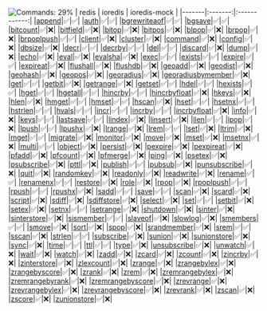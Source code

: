 ![Commands: 29%](https://img.shields.io/badge/commands-29%25-orange.svg)
| redis | ioredis | ioredis-mock |
|-------|:-------:|:------------:|
|[append](http://redis.io/commands/APPEND)|:white_check_mark:|:white_check_mark:|
|[auth](http://redis.io/commands/AUTH)|:white_check_mark:|:white_check_mark:|
|[bgrewriteaof](http://redis.io/commands/BGREWRITEAOF)|:white_check_mark:|:white_check_mark:|
|[bgsave](http://redis.io/commands/BGSAVE)|:white_check_mark:|:white_check_mark:|
|[bitcount](http://redis.io/commands/BITCOUNT)|:white_check_mark:|:x:|
|[bitfield](http://redis.io/commands/BITFIELD)|:white_check_mark:|:x:|
|[bitop](http://redis.io/commands/BITOP)|:white_check_mark:|:x:|
|[bitpos](http://redis.io/commands/BITPOS)|:white_check_mark:|:x:|
|[blpop](http://redis.io/commands/BLPOP)|:white_check_mark:|:x:|
|[brpop](http://redis.io/commands/BRPOP)|:white_check_mark:|:x:|
|[brpoplpush](http://redis.io/commands/BRPOPLPUSH)|:white_check_mark:|:white_check_mark:|
|[client](http://redis.io/commands/CLIENT)|:white_check_mark:|:x:|
|[cluster](http://redis.io/commands/CLUSTER)|:white_check_mark:|:x:|
|[command](http://redis.io/commands/COMMAND)|:white_check_mark:|:x:|
|[config](http://redis.io/commands/CONFIG)|:white_check_mark:|:x:|
|[dbsize](http://redis.io/commands/DBSIZE)|:white_check_mark:|:x:|
|[decr](http://redis.io/commands/DECR)|:white_check_mark:|:white_check_mark:|
|[decrby](http://redis.io/commands/DECRBY)|:white_check_mark:|:white_check_mark:|
|[del](http://redis.io/commands/DEL)|:white_check_mark:|:white_check_mark:|
|[discard](http://redis.io/commands/DISCARD)|:white_check_mark:|:x:|
|[dump](http://redis.io/commands/DUMP)|:white_check_mark:|:x:|
|[echo](http://redis.io/commands/ECHO)|:white_check_mark:|:x:|
|[eval](http://redis.io/commands/EVAL)|:white_check_mark:|:x:|
|[evalsha](http://redis.io/commands/EVALSHA)|:white_check_mark:|:x:|
|[exec](http://redis.io/commands/EXEC)|:white_check_mark:|:white_check_mark:|
|[exists](http://redis.io/commands/EXISTS)|:white_check_mark:|:white_check_mark:|
|[expire](http://redis.io/commands/EXPIRE)|:white_check_mark:|:white_check_mark:|
|[expireat](http://redis.io/commands/EXPIREAT)|:white_check_mark:|:x:|
|[flushall](http://redis.io/commands/FLUSHALL)|:white_check_mark:|:x:|
|[flushdb](http://redis.io/commands/FLUSHDB)|:white_check_mark:|:x:|
|[geoadd](http://redis.io/commands/GEOADD)|:white_check_mark:|:x:|
|[geodist](http://redis.io/commands/GEODIST)|:white_check_mark:|:x:|
|[geohash](http://redis.io/commands/GEOHASH)|:white_check_mark:|:x:|
|[geopos](http://redis.io/commands/GEOPOS)|:white_check_mark:|:x:|
|[georadius](http://redis.io/commands/GEORADIUS)|:white_check_mark:|:x:|
|[georadiusbymember](http://redis.io/commands/GEORADIUSBYMEMBER)|:white_check_mark:|:x:|
|[get](http://redis.io/commands/GET)|:white_check_mark:|:white_check_mark:|
|[getbit](http://redis.io/commands/GETBIT)|:white_check_mark:|:x:|
|[getrange](http://redis.io/commands/GETRANGE)|:white_check_mark:|:x:|
|[getset](http://redis.io/commands/GETSET)|:white_check_mark:|:white_check_mark:|
|[hdel](http://redis.io/commands/HDEL)|:white_check_mark:|:white_check_mark:|
|[hexists](http://redis.io/commands/HEXISTS)|:white_check_mark:|:white_check_mark:|
|[hget](http://redis.io/commands/HGET)|:white_check_mark:|:white_check_mark:|
|[hgetall](http://redis.io/commands/HGETALL)|:white_check_mark:|:white_check_mark:|
|[hincrby](http://redis.io/commands/HINCRBY)|:white_check_mark:|:white_check_mark:|
|[hincrbyfloat](http://redis.io/commands/HINCRBYFLOAT)|:white_check_mark:|:x:|
|[hkeys](http://redis.io/commands/HKEYS)|:white_check_mark:|:x:|
|[hlen](http://redis.io/commands/HLEN)|:white_check_mark:|:x:|
|[hmget](http://redis.io/commands/HMGET)|:white_check_mark:|:white_check_mark:|
|[hmset](http://redis.io/commands/HMSET)|:white_check_mark:|:white_check_mark:|
|[hscan](http://redis.io/commands/HSCAN)|:white_check_mark:|:x:|
|[hset](http://redis.io/commands/HSET)|:white_check_mark:|:white_check_mark:|
|[hsetnx](http://redis.io/commands/HSETNX)|:white_check_mark:|:white_check_mark:|
|[hstrlen](http://redis.io/commands/HSTRLEN)|:white_check_mark:|:white_check_mark:|
|[hvals](http://redis.io/commands/HVALS)|:white_check_mark:|:white_check_mark:|
|[incr](http://redis.io/commands/INCR)|:white_check_mark:|:white_check_mark:|
|[incrby](http://redis.io/commands/INCRBY)|:white_check_mark:|:white_check_mark:|
|[incrbyfloat](http://redis.io/commands/INCRBYFLOAT)|:white_check_mark:|:x:|
|[info](http://redis.io/commands/INFO)|:white_check_mark:|:x:|
|[keys](http://redis.io/commands/KEYS)|:white_check_mark:|:white_check_mark:|
|[lastsave](http://redis.io/commands/LASTSAVE)|:white_check_mark:|:white_check_mark:|
|[lindex](http://redis.io/commands/LINDEX)|:white_check_mark:|:x:|
|[linsert](http://redis.io/commands/LINSERT)|:white_check_mark:|:x:|
|[llen](http://redis.io/commands/LLEN)|:white_check_mark:|:white_check_mark:|
|[lpop](http://redis.io/commands/LPOP)|:white_check_mark:|:x:|
|[lpush](http://redis.io/commands/LPUSH)|:white_check_mark:|:white_check_mark:|
|[lpushx](http://redis.io/commands/LPUSHX)|:white_check_mark:|:x:|
|[lrange](http://redis.io/commands/LRANGE)|:white_check_mark:|:x:|
|[lrem](http://redis.io/commands/LREM)|:white_check_mark:|:white_check_mark:|
|[lset](http://redis.io/commands/LSET)|:white_check_mark:|:x:|
|[ltrim](http://redis.io/commands/LTRIM)|:white_check_mark:|:x:|
|[mget](http://redis.io/commands/MGET)|:white_check_mark:|:white_check_mark:|
|[migrate](http://redis.io/commands/MIGRATE)|:white_check_mark:|:x:|
|[monitor](http://redis.io/commands/MONITOR)|:white_check_mark:|:x:|
|[move](http://redis.io/commands/MOVE)|:white_check_mark:|:x:|
|[mset](http://redis.io/commands/MSET)|:white_check_mark:|:x:|
|[msetnx](http://redis.io/commands/MSETNX)|:white_check_mark:|:x:|
|[multi](http://redis.io/commands/MULTI)|:white_check_mark:|:white_check_mark:|
|[object](http://redis.io/commands/OBJECT)|:white_check_mark:|:x:|
|[persist](http://redis.io/commands/PERSIST)|:white_check_mark:|:x:|
|[pexpire](http://redis.io/commands/PEXPIRE)|:white_check_mark:|:x:|
|[pexpireat](http://redis.io/commands/PEXPIREAT)|:white_check_mark:|:x:|
|[pfadd](http://redis.io/commands/PFADD)|:white_check_mark:|:x:|
|[pfcount](http://redis.io/commands/PFCOUNT)|:white_check_mark:|:x:|
|[pfmerge](http://redis.io/commands/PFMERGE)|:white_check_mark:|:x:|
|[ping](http://redis.io/commands/PING)|:white_check_mark:|:x:|
|[psetex](http://redis.io/commands/PSETEX)|:white_check_mark:|:x:|
|[psubscribe](http://redis.io/commands/PSUBSCRIBE)|:white_check_mark:|:x:|
|[pttl](http://redis.io/commands/PTTL)|:white_check_mark:|:x:|
|[publish](http://redis.io/commands/PUBLISH)|:white_check_mark:|:white_check_mark:|
|[pubsub](http://redis.io/commands/PUBSUB)|:white_check_mark:|:x:|
|[punsubscribe](http://redis.io/commands/PUNSUBSCRIBE)|:white_check_mark:|:x:|
|[quit](http://redis.io/commands/QUIT)|:white_check_mark:|:x:|
|[randomkey](http://redis.io/commands/RANDOMKEY)|:white_check_mark:|:x:|
|[readonly](http://redis.io/commands/READONLY)|:white_check_mark:|:x:|
|[readwrite](http://redis.io/commands/READWRITE)|:white_check_mark:|:x:|
|[rename](http://redis.io/commands/RENAME)|:white_check_mark:|:white_check_mark:|
|[renamenx](http://redis.io/commands/RENAMENX)|:white_check_mark:|:white_check_mark:|
|[restore](http://redis.io/commands/RESTORE)|:white_check_mark:|:x:|
|[role](http://redis.io/commands/ROLE)|:white_check_mark:|:x:|
|[rpop](http://redis.io/commands/RPOP)|:white_check_mark:|:x:|
|[rpoplpush](http://redis.io/commands/RPOPLPUSH)|:white_check_mark:|:white_check_mark:|
|[rpush](http://redis.io/commands/RPUSH)|:white_check_mark:|:white_check_mark:|
|[rpushx](http://redis.io/commands/RPUSHX)|:white_check_mark:|:x:|
|[sadd](http://redis.io/commands/SADD)|:white_check_mark:|:white_check_mark:|
|[save](http://redis.io/commands/SAVE)|:white_check_mark:|:white_check_mark:|
|[scan](http://redis.io/commands/SCAN)|:white_check_mark:|:x:|
|[scard](http://redis.io/commands/SCARD)|:white_check_mark:|:x:|
|[script](http://redis.io/commands/SCRIPT)|:white_check_mark:|:x:|
|[sdiff](http://redis.io/commands/SDIFF)|:white_check_mark:|:x:|
|[sdiffstore](http://redis.io/commands/SDIFFSTORE)|:white_check_mark:|:x:|
|[select](http://redis.io/commands/SELECT)|:white_check_mark:|:x:|
|[set](http://redis.io/commands/SET)|:white_check_mark:|:white_check_mark:|
|[setbit](http://redis.io/commands/SETBIT)|:white_check_mark:|:x:|
|[setex](http://redis.io/commands/SETEX)|:white_check_mark:|:x:|
|[setnx](http://redis.io/commands/SETNX)|:white_check_mark:|:white_check_mark:|
|[setrange](http://redis.io/commands/SETRANGE)|:white_check_mark:|:x:|
|[shutdown](http://redis.io/commands/SHUTDOWN)|:white_check_mark:|:x:|
|[sinter](http://redis.io/commands/SINTER)|:white_check_mark:|:x:|
|[sinterstore](http://redis.io/commands/SINTERSTORE)|:white_check_mark:|:x:|
|[sismember](http://redis.io/commands/SISMEMBER)|:white_check_mark:|:white_check_mark:|
|[slaveof](http://redis.io/commands/SLAVEOF)|:white_check_mark:|:x:|
|[slowlog](http://redis.io/commands/SLOWLOG)|:white_check_mark:|:x:|
|[smembers](http://redis.io/commands/SMEMBERS)|:white_check_mark:|:white_check_mark:|
|[smove](http://redis.io/commands/SMOVE)|:white_check_mark:|:x:|
|[sort](http://redis.io/commands/SORT)|:white_check_mark:|:x:|
|[spop](http://redis.io/commands/SPOP)|:white_check_mark:|:x:|
|[srandmember](http://redis.io/commands/SRANDMEMBER)|:white_check_mark:|:x:|
|[srem](http://redis.io/commands/SREM)|:white_check_mark:|:white_check_mark:|
|[sscan](http://redis.io/commands/SSCAN)|:white_check_mark:|:x:|
|[strlen](http://redis.io/commands/STRLEN)|:white_check_mark:|:white_check_mark:|
|[subscribe](http://redis.io/commands/SUBSCRIBE)|:white_check_mark:|:x:|
|[sunion](http://redis.io/commands/SUNION)|:white_check_mark:|:x:|
|[sunionstore](http://redis.io/commands/SUNIONSTORE)|:white_check_mark:|:x:|
|[sync](http://redis.io/commands/SYNC)|:white_check_mark:|:x:|
|[time](http://redis.io/commands/TIME)|:white_check_mark:|:white_check_mark:|
|[ttl](http://redis.io/commands/TTL)|:white_check_mark:|:white_check_mark:|
|[type](http://redis.io/commands/TYPE)|:white_check_mark:|:x:|
|[unsubscribe](http://redis.io/commands/UNSUBSCRIBE)|:white_check_mark:|:x:|
|[unwatch](http://redis.io/commands/UNWATCH)|:white_check_mark:|:x:|
|[wait](http://redis.io/commands/WAIT)|:white_check_mark:|:x:|
|[watch](http://redis.io/commands/WATCH)|:white_check_mark:|:x:|
|[zadd](http://redis.io/commands/ZADD)|:white_check_mark:|:x:|
|[zcard](http://redis.io/commands/ZCARD)|:white_check_mark:|:x:|
|[zcount](http://redis.io/commands/ZCOUNT)|:white_check_mark:|:x:|
|[zincrby](http://redis.io/commands/ZINCRBY)|:white_check_mark:|:x:|
|[zinterstore](http://redis.io/commands/ZINTERSTORE)|:white_check_mark:|:x:|
|[zlexcount](http://redis.io/commands/ZLEXCOUNT)|:white_check_mark:|:x:|
|[zrange](http://redis.io/commands/ZRANGE)|:white_check_mark:|:x:|
|[zrangebylex](http://redis.io/commands/ZRANGEBYLEX)|:white_check_mark:|:x:|
|[zrangebyscore](http://redis.io/commands/ZRANGEBYSCORE)|:white_check_mark:|:x:|
|[zrank](http://redis.io/commands/ZRANK)|:white_check_mark:|:x:|
|[zrem](http://redis.io/commands/ZREM)|:white_check_mark:|:x:|
|[zremrangebylex](http://redis.io/commands/ZREMRANGEBYLEX)|:white_check_mark:|:x:|
|[zremrangebyrank](http://redis.io/commands/ZREMRANGEBYRANK)|:white_check_mark:|:x:|
|[zremrangebyscore](http://redis.io/commands/ZREMRANGEBYSCORE)|:white_check_mark:|:x:|
|[zrevrange](http://redis.io/commands/ZREVRANGE)|:white_check_mark:|:x:|
|[zrevrangebylex](http://redis.io/commands/ZREVRANGEBYLEX)|:white_check_mark:|:x:|
|[zrevrangebyscore](http://redis.io/commands/ZREVRANGEBYSCORE)|:white_check_mark:|:x:|
|[zrevrank](http://redis.io/commands/ZREVRANK)|:white_check_mark:|:x:|
|[zscan](http://redis.io/commands/ZSCAN)|:white_check_mark:|:x:|
|[zscore](http://redis.io/commands/ZSCORE)|:white_check_mark:|:x:|
|[zunionstore](http://redis.io/commands/ZUNIONSTORE)|:white_check_mark:|:x:|
